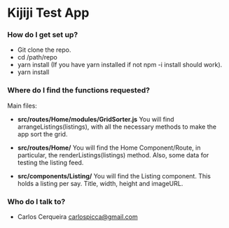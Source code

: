 # Kijiji Test App #

### How do I get set up? ###
* Git clone the repo.
* cd /path/repo
* yarn install (If you have yarn installed if not npm -i install should  work).
* yarn install

### Where do I find the functions requested? ###
Main files:

* **src/routes/Home/modules/GridSorter.js** You will find arrangeListings(listings), with all the necessary methods to make the app sort the grid.

* **src/routes/Home/** You will find the Home Component/Route, in particular, the renderListings(listings) method. Also, some data for testing the listing feed.

* **src/components/Listing/** You will find the Listing component. This holds a listing per say. Title, width, height and imageURL. 

### Who do I talk to? ###

* Carlos Cerqueira <carlospicca@gmail.com>